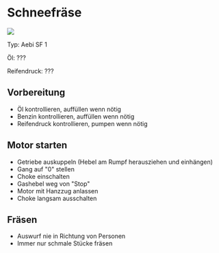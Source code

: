 # Schneefräse


![](https://www.schallberger.ch/fileadmin/img/vocom/40db3d2828dc9681fe4cf7ec189869bf.JPG)

Typ: Aebi SF 1

Öl: ???

Reifendruck: ???

## Vorbereitung

* Öl kontrollieren, auffüllen wenn nötig
* Benzin kontrollieren, auffüllen wenn nötig
* Reifendruck kontrollieren, pumpen wenn nötig

## Motor starten

* Getriebe auskuppeln (Hebel am Rumpf herausziehen und einhängen)
* Gang auf "0" stellen
* Choke einschalten
* Gashebel weg von "Stop"
* Motor mit Hanzzug anlassen
* Choke langsam ausschalten

## Fräsen

* Auswurf nie in Richtung von Personen
* Immer nur schmale Stücke fräsen
